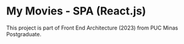 # My Movies - SPA (React.js)

This project is part of Front End Architecture (2023) from PUC Minas Postgraduate.
